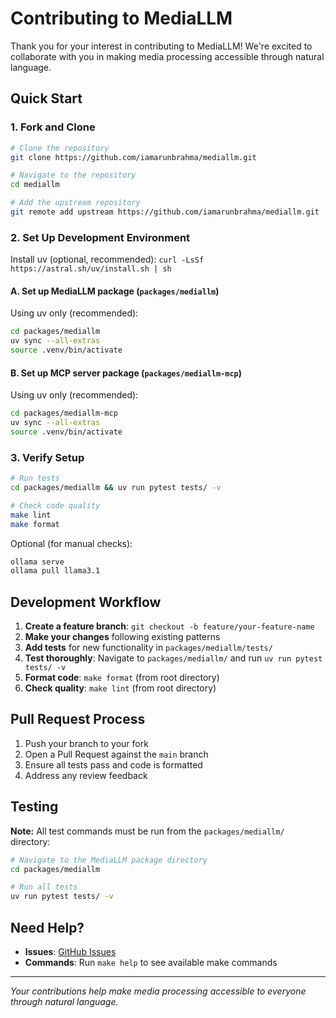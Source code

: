 # Contributing to MediaLLM

Thank you for your interest in contributing to MediaLLM! We're excited to collaborate with you in making media processing accessible through natural language.

## Quick Start

### 1. Fork and Clone

```bash
# Clone the repository
git clone https://github.com/iamarunbrahma/mediallm.git

# Navigate to the repository
cd mediallm

# Add the upstream repository
git remote add upstream https://github.com/iamarunbrahma/mediallm.git
```

### 2. Set Up Development Environment

Install uv (optional, recommended): `curl -LsSf https://astral.sh/uv/install.sh | sh`

#### A. Set up MediaLLM package (`packages/mediallm`)

Using uv only (recommended):
```bash
cd packages/mediallm
uv sync --all-extras
source .venv/bin/activate
```

#### B. Set up MCP server package (`packages/mediallm-mcp`)

Using uv only (recommended):
```bash
cd packages/mediallm-mcp
uv sync --all-extras
source .venv/bin/activate
```

### 3. Verify Setup

```bash
# Run tests
cd packages/mediallm && uv run pytest tests/ -v

# Check code quality
make lint
make format
```

Optional (for manual checks):
```bash
ollama serve
ollama pull llama3.1
```

## Development Workflow

1. **Create a feature branch**: `git checkout -b feature/your-feature-name`
2. **Make your changes** following existing patterns
3. **Add tests** for new functionality in `packages/mediallm/tests/`
4. **Test thoroughly**: Navigate to `packages/mediallm/` and run `uv run pytest tests/ -v`
5. **Format code**: `make format` (from root directory)
6. **Check quality**: `make lint` (from root directory)

## Pull Request Process

1. Push your branch to your fork
2. Open a Pull Request against the `main` branch
3. Ensure all tests pass and code is formatted
4. Address any review feedback

## Testing

**Note:** All test commands must be run from the `packages/mediallm/` directory:

```bash
# Navigate to the MediaLLM package directory
cd packages/mediallm

# Run all tests
uv run pytest tests/ -v
```

## Need Help?

- **Issues**: [GitHub Issues](https://github.com/iamarunbrahma/mediallm/issues)
- **Commands**: Run `make help` to see available make commands

---

*Your contributions help make media processing accessible to everyone through natural language.*